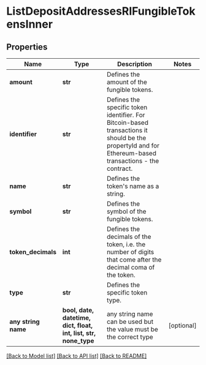 # ListDepositAddressesRIFungibleTokensInner


## Properties
Name | Type | Description | Notes
------------ | ------------- | ------------- | -------------
**amount** | **str** | Defines the amount of the fungible tokens. | 
**identifier** | **str** | Defines the specific token identifier. For Bitcoin-based transactions it should be the propertyId and for Ethereum-based transactions - the contract. | 
**name** | **str** | Defines the token&#39;s name as a string. | 
**symbol** | **str** | Defines the symbol of the fungible tokens. | 
**token_decimals** | **int** | Defines the decimals of the token, i.e. the number of digits that come after the decimal coma of the token. | 
**type** | **str** | Defines the specific token type. | 
**any string name** | **bool, date, datetime, dict, float, int, list, str, none_type** | any string name can be used but the value must be the correct type | [optional]

[[Back to Model list]](../README.md#documentation-for-models) [[Back to API list]](../README.md#documentation-for-api-endpoints) [[Back to README]](../README.md)


